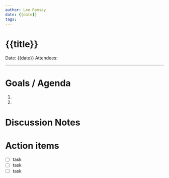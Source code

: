 ```yaml
---
author: Lee Ramsay
date: {{date}}
tags:
---
```


#  {{title}}

Date: {{date}}
Attendees:


---

#  Goals / Agenda
1.   
2. 

# Discussion Notes

# Action items
- [  ] task
- [  ] task
- [  ] task